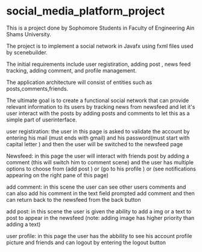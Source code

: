 # social_media_platform_project
This is a project done by Sophomore Students in Faculty of Engineering Ain Shams University.

The project is to implement a social network in Javafx using fxml files used by scenebuilder.

The initial requirements include user registiration, adding post , news feed tracking, adding comment, and profile management.

The application architecture will consist of entities such as posts,comments,friends.

The ultimate goal is to create a functional social network that can provide relevant information to its users by tracking news from newsfeed and let it's user interact with the posts  by adding posts and comments to let this as a simple part of userinterface.

user registiration: the user in this page is asked to validate the account by entering his mail (must ends with gmail) and his password(must start with capital letter ) and then the user will be switched to the newsfeed page

Newsfeed: in this page the user will interact with friends post by adding a comment (this will switch him to comment scene) and the user has multiple options to choose from (add post ) or (go to his profile ) or (see notifications appearing on the right pane of this page)

add comment: in this scene the user can see other users comments and can also add his comment in the text field prompted add comment and then can return back to the newsfeed from the back button

add post: in this scene the user is given the ability to add a img or a text to post to appear in the newsfeed (note: adding image has higher priority than adding a text)

user profile: in this page the user has the abbility to see his account profile picture and friends and can logout by entering the logout button



